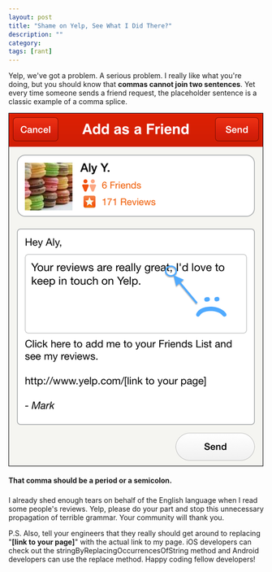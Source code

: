```yaml
---
layout: post
title: "Shame on Yelp, See What I Did There?"
description: ""
category: 
tags: [rant]
---
```


Yelp, we've got a problem. A serious problem. I really like what you're doing, but you should know that **commas cannot join two sentences**. Yet every time someone sends a friend request, the placeholder sentence is a classic example of a comma splice. 

<div>
	<img class="rounded-corners" style="max-width: 500px; border: 1px solid #000000;" src="/assets/images/posts/2014-07-14/spliced.png"/>
	<p class="caption-text" style="line-height: 1.5em; margin-bottom: 20px;"><strong>That comma should be a period or a semicolon.</strong></p>
</div>

I already shed enough tears on behalf of the English language when I read some people's reviews. Yelp, please do your part and stop this unnecessary propagation of terrible grammar. Your community will thank you.

P.S. Also, tell your engineers that they really should get around to replacing "**[link to your page]**" with the actual link to my page. iOS developers can check out the stringByReplacingOccurrencesOfString method and Android developers can use the replace method. Happy coding fellow developers!